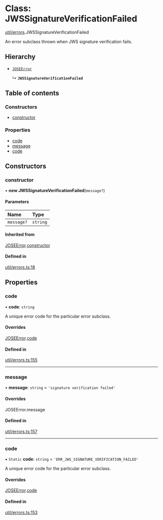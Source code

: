# Class: JWSSignatureVerificationFailed

[util/errors](../modules/util_errors.md).JWSSignatureVerificationFailed

An error subclass thrown when JWS signature verification fails.

## Hierarchy

- [`JOSEError`](util_errors.JOSEError.md)

  ↳ **`JWSSignatureVerificationFailed`**

## Table of contents

### Constructors

- [constructor](util_errors.JWSSignatureVerificationFailed.md#constructor)

### Properties

- [code](util_errors.JWSSignatureVerificationFailed.md#code)
- [message](util_errors.JWSSignatureVerificationFailed.md#message)
- [code](util_errors.JWSSignatureVerificationFailed.md#code)

## Constructors

### constructor

• **new JWSSignatureVerificationFailed**(`message?`)

#### Parameters

| Name | Type |
| :------ | :------ |
| `message?` | `string` |

#### Inherited from

[JOSEError](util_errors.JOSEError.md).[constructor](util_errors.JOSEError.md#constructor)

#### Defined in

[util/errors.ts:18](https://github.com/panva/jose/blob/v3.14.1/src/util/errors.ts#L18)

## Properties

### code

• **code**: `string`

A unique error code for the particular error subclass.

#### Overrides

[JOSEError](util_errors.JOSEError.md).[code](util_errors.JOSEError.md#code)

#### Defined in

[util/errors.ts:155](https://github.com/panva/jose/blob/v3.14.1/src/util/errors.ts#L155)

___

### message

• **message**: `string` = `'signature verification failed'`

#### Overrides

JOSEError.message

#### Defined in

[util/errors.ts:157](https://github.com/panva/jose/blob/v3.14.1/src/util/errors.ts#L157)

___

### code

▪ `Static` **code**: `string` = `'ERR_JWS_SIGNATURE_VERIFICATION_FAILED'`

A unique error code for the particular error subclass.

#### Overrides

[JOSEError](util_errors.JOSEError.md).[code](util_errors.JOSEError.md#code)

#### Defined in

[util/errors.ts:153](https://github.com/panva/jose/blob/v3.14.1/src/util/errors.ts#L153)
